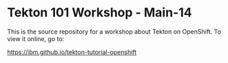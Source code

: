 # Tekton 101 Workshop - Main-14

This is the source repository for a workshop about Tekton on OpenShift. To view it online, go to:

<https://ibm.github.io/tekton-tutorial-openshift>
